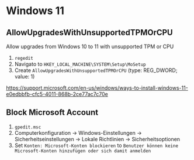 # Windows 11

## AllowUpgradesWithUnsupportedTPMOrCPU

Allow upgrades from Windows 10 to 11 with unsupported TPM or CPU

1. `regedit`
2. Navigato to `HKEY_LOCAL_MACHINE\SYSTEM\Setup\MoSetup`
3. Create `AllowUpgradesWithUnsupportedTPMOrCPU` (type: REG_DWORD; value: 1)

https://support.microsoft.com/en-us/windows/ways-to-install-windows-11-e0edbbfb-cfc5-4011-868b-2ce77ac7c70e

## Block Microsoft Account

1. `gpedit.msc`
2. Computerkonfiguration -> Windows-Einstellungen -> Sicherheitseinstellungen -> Lokale Richtlinien -> Sicherheitsoptionen
3. Set `Konten: Microsoft-Konten blockieren` to `Benutzer können keine Microsoft-Konten hinzufügen oder sich damit anmelden`
